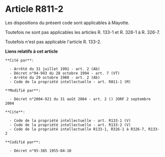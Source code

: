 # Article R811-2

Les dispositions du présent code sont applicables à Mayotte.

Toutefois ne sont pas applicables les articles R. 133-1 et R. 326-1 à R. 326-7.

Toutefois n'est pas applicable l'article R. 133-2.

**Liens relatifs à cet article**

	**Cité par**:

	  - Arrêté du 31 juillet 1991 - art. 2 (Ab)
	  - Décret n°94-943 du 28 octobre 1994 - art. 7 (VT)
	  - Arrêté du 29 octobre 1980 - art. 2 (Ab)
	  - Code de la propriété intellectuelle - art. R811-1 (M)

	**Modifié par**:

	  - Décret n°2004-921 du 31 août 2004 - art. 2 () JORF 2 septembre 2004

	**Cite**:

	  - Code de la propriété intellectuelle - art. R133-1 (V)
	  - Code de la propriété intellectuelle - art. R133-2 (V)
	  - Code de la propriété intellectuelle R133-1, R326-1 à R326-7, R133-2

	**Codifié par**:

	  - Décret n°95-385 1955-04-10
